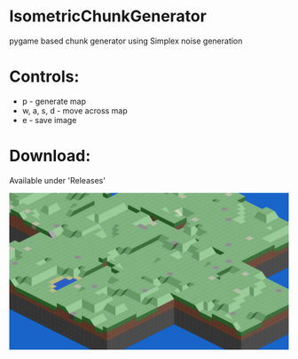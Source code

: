# IsometricChunkGenerator
pygame based chunk generator using Simplex noise generation

# Controls:
* p - generate map
* w, a, s, d - move across map
* e - save image

# Download:
Available under 'Releases'

![Chunk Preview](https://github.com/PolsCommits/isometric-chunks/blob/main/chunk0.png)
